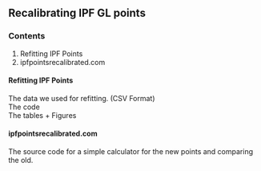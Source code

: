 ## Recalibrating IPF GL points

### Contents

1. Refitting IPF Points
2. ipfpointsrecalibrated.com


#### Refitting IPF Points
The data we used for refitting.  (CSV Format)  
The code  
The tables + Figures  

#### ipfpointsrecalibrated.com
The source code for a simple calculator for the new points and comparing the old.
